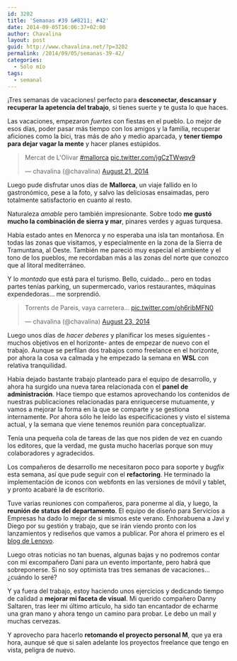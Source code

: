 ```yaml
---
id: 3202
title: 'Semanas #39 &#8211; #42'
date: 2014-09-05T16:06:37+02:00
author: Chavalina
layout: post
guid: http://www.chavalina.net/?p=3202
permalink: /2014/09/05/semanas-39-42/
categories:
  - Sólo mío
tags:
  - semanal
---
```

¡Tres semanas de vacaciones! perfecto para **desconectar, descansar y recuperar la apetencia del trabajo**, si tienes suerte y te gusta lo que haces.

Las vacaciones, empezaron _fuertes_ con fiestas en el pueblo. Lo mejor de esos días, poder pasar más tiempo con los amigos y la familia, recuperar aficiones como la bici, tras más de año y medio aparcada, y **tener tiempo para dejar vagar la mente** y hacer planes estúpidos.

<blockquote class="twitter-tweet" lang="en"><p>Mercat de L&#39;Olivar <a href="https://twitter.com/hashtag/mallorca?src=hash">#mallorca</a> <a href="http://t.co/jgCzTWwqv9">pic.twitter.com/jgCzTWwqv9</a></p>&mdash; chavalina (@chavalina) <a href="https://twitter.com/chavalina/status/502410894757085185">August 21, 2014</a></blockquote>
<script async src="//platform.twitter.com/widgets.js" charset="utf-8"></script>

Luego pude disfrutar unos días de **Mallorca**, un viaje fallido en lo gastronómico, pese a la foto, y salvo las deliciosas ensaimadas, pero totalmente satisfactorio en cuanto al resto.

Naturaleza _amable_ pero también impresionante. Sobre todo **me gustó mucho la combinación de sierra y mar**, pinares verdes y aguas turquesa. 

Había estado antes en Menorca y no esperaba una isla tan montañosa. En todas las zonas que visitamos, y especialmente en la zona de la Sierra de Tramuntana, al Oeste. También me pareció muy especial el ambiente y el tono de los pueblos, me recordaban más a las zonas del norte que conozco que al litoral mediterráneo.

Y lo _montado_ que está para el turismo. Bello, cuidado&#8230; pero en todas partes tenías parking, un supermercado, varios restaurantes, máquinas expendedoras&#8230; me sorprendió.

<blockquote class="twitter-tweet" lang="en"><p>Torrents de Pareis, vaya carretera... <a href="http://t.co/oh6ribMFN0">pic.twitter.com/oh6ribMFN0</a></p>&mdash; chavalina (@chavalina) <a href="https://twitter.com/chavalina/status/503225705627648000">August 23, 2014</a></blockquote>
<script async src="//platform.twitter.com/widgets.js" charset="utf-8"></script>

Luego unos días de _hacer deberes_ y planificar los meses siguientes -muchos objetivos en el horizonte- antes de empezar de nuevo con el trabajo. Aunque se perfilan dos trabajos como freelance en el horizonte, por ahora la cosa va calmada y he empezado la semana en **WSL** con relativa tranquilidad.

Había dejado bastante trabajo planteado para el equipo de desarrollo, y ahora ha surgido una nueva tarea relacionada con el **panel de administración**. Hace tiempo que estamos aprovechando los contenidos de nuestras publicaciones relacionadas para enriquecerse mutuamente, y vamos a mejorar la forma en la que se comparte y se gestiona internamente. Por ahora sólo he leído las especificaciones y visto el sistema actual, y la semana que viene tenemos reunión para conceptualizar.

Tenía una pequeña cola de tareas de las que nos piden de vez en cuando los editores, que la verdad, me gusta mucho hacerlas porque son muy colaboradores y agradecidos. 

Los compañeros de desarrollo me necesitaron poco para soporte y _bugfix_ esta semana, así que pude seguir con el **refactoring**. He terminado la implementación de iconos con webfonts en las versiones de móvil y tablet, y pronto acabaré la de escritorio.

Tuve varias reuniones con compañeros, para ponerme al día, y luego, la **reunión de status del departamento**. El equipo de diseño para Servicios a Empresas ha dado lo mejor de si mismos este verano. Enhorabuena a Javi y Diego por su gestión y trabajo, que se irán viendo pronto con los lanzamientos y rediseños que vamos a publicar. Por ahora el primero es el [blog de Lenovo](http://www.bloglenovo.es/).

Luego otras noticias no tan buenas, algunas bajas y no podremos contar con mi excompañero Dani para un evento importante, pero habrá que sobreponerse. Si no soy optimista tras tres semanas de vacaciones&#8230; ¿cuándo lo seré?

Y ya fuera del trabajo, estoy haciendo unos ejercicios y dedicando tiempo de calidad a **mejorar mi faceta de visual**. Mi querido compañero Danny Saltaren, tras leer mi último artículo, ha sido tan encantador de echarme una gran mano y ahora tengo un camino para probar. Le debo un mail y muchas cervezas.

Y aprovecho para hacerlo **retomando el proyecto personal M**, que ya era hora, aunque sé que si salen adelante los proyectos freelance que tengo en vista, peligra de nuevo.
